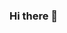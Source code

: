 ### Hi there 👋

<!--
**JoaoVasconcelosV/joaovasconcelosv** is a ✨ _special_ ✨ repository because its `README.md` (this file) appears on your GitHub profile.

Here are some ideas to get you started: My name is João and i am studying computer science

- 🔭 I’m currently working on ...
- 🌱 I’m currently learning ...
- 👯 I’m looking to collaborate on ...
- 🤔 I’m looking for help with ...
- 💬 Ask me about ...
- 📫 How to reach me: ...
- 😄 Pronouns: ...
- ⚡ Fun fact: ...
-->
